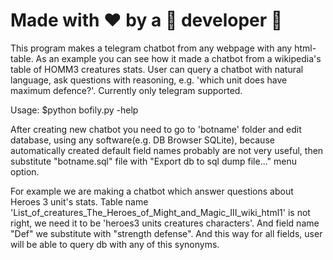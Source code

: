 # Made with :heart: by a :banana: developer :ghost:

This program makes a telegram chatbot from any webpage with any html-table. As an example you can see how it made a chatbot from a wikipedia's table of HOMM3 creatures stats. User can query a chatbot with natural language, ask questions with reasoning, e.g. 'which unit does have maximum defence?'.
Currently only telegram supported.

Usage: $python bofily.py -help

After creating new chatbot you need to go to 'botname' folder and edit database, using any software(e.g. DB Browser SQLite), because automatically created default field names probably are not very useful, then substitute "botname.sql" file with "Export db to sql dump file..." menu option. 

For example we are making a chatbot which answer questions about Heroes 3 unit's stats. Table name 'List_of_creatures_The_Heroes_of_Might_and_Magic_III_wiki_html1' is not right, we need it to be 'heroes3 units creatures characters'. And field name "Def" we substitute with "strength defense". And this way for all fields, user will be able to query db with any of this synonyms.
